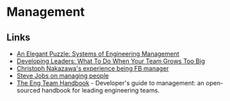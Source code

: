 # Management

## Links
* [An Elegant Puzzle: Systems of Engineering Management](https://www.amazon.com/gp/product/1732265186/)
* [Developing Leaders: What To Do When Your Team Grows Too Big](https://getlighthouse.com/blog/developing-leaders-team-grows-big/)
* [Christoph Nakazawa's experience being FB manager](https://twitter.com/cpojer/status/993982733285298177)
* [Steve Jobs on managing people](https://twitter.com/ProductHunt/status/1066527144992522240)
* [The Eng Team Handbook](https://github.com/raylene/eng-handbook#readme) - Developer's guide to management: an open-sourced handbook for leading engineering teams.

